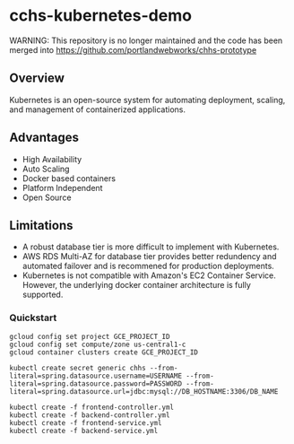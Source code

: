 # cchs-kubernetes-demo 

WARNING: This repository is no longer maintained and the code has been merged into https://github.com/portlandwebworks/chhs-prototype

## Overview
Kubernetes is an open-source system for automating deployment, scaling, and management of containerized applications.

## Advantages
- High Availability
- Auto Scaling
- Docker based containers 
- Platform Independent 
- Open Source


## Limitations
- A robust database tier is more difficult to implement with Kubernetes.  
- AWS RDS Multi-AZ for database tier provides better redundency and automated failover and is recommened for production deployments.
- Kubernetes is not compatible with Amazon's EC2 Container Service. However, the underlying docker container architecture is fully supported. 



### Quickstart
```
gcloud config set project GCE_PROJECT_ID
gcloud config set compute/zone us-central1-c
gcloud container clusters create GCE_PROJECT_ID

kubectl create secret generic chhs --from-literal=spring.datasource.username=USERNAME --from-literal=spring.datasource.password=PASSWORD --from-literal=spring.datasource.url=jdbc:mysql://DB_HOSTNAME:3306/DB_NAME

kubectl create -f frontend-controller.yml
kubectl create -f backend-controller.yml
kubectl create -f frontend-service.yml
kubectl create -f backend-service.yml
```
